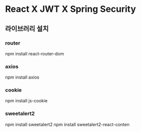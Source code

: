 # React X JWT X Spring Security

## 라이브러리 설치

### router
npm install react-router-dom

### axios
npm install axios

### cookie
npm install js-cookie

### sweetalert2
npm install sweetalert2
npm install sweetalert2-react-conten